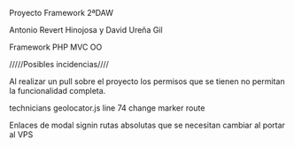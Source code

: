 Proyecto Framework 2ªDAW

Antonio Revert Hinojosa y David Ureña Gil

Framework PHP MVC OO

/////Posibles incidencias////

Al realizar un pull sobre el proyecto los permisos que se tienen no permitan la funcionalidad completa.

technicians geolocator.js line 74 change marker route

Enlaces de modal signin rutas absolutas que se necesitan cambiar al portar al VPS
